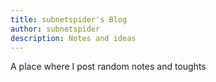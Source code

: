 ```yaml
---
title: subnetspider's Blog
author: subnetspider
description: Notes and ideas
---
```


A place where I post random notes and toughts
